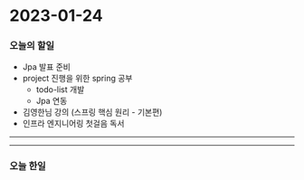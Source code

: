 2023-01-24
==========

### 오늘의 할일
* Jpa 발표 준비
* project 진행을 위한 spring 공부
    * todo-list 개발
    * Jpa 연동
* 김영한님 강의 (스프링 핵심 원리 - 기본편)
* 인프라 엔지니어링 첫걸음 독서
<hr/>
<hr/>

### 오늘 한일